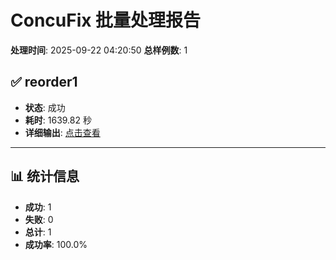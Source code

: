 # ConcuFix 批量处理报告

**处理时间**: 2025-09-22 04:20:50
**总样例数**: 1

## ✅ reorder1
- **状态**: 成功
- **耗时**: 1639.82 秒
- **详细输出**: [点击查看](./results/reorder1/details.md)

---

## 📊 统计信息
- **成功**: 1
- **失败**: 0
- **总计**: 1
- **成功率**: 100.0%
